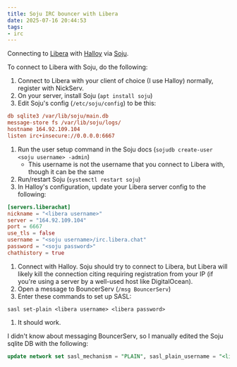 ```yaml
---
title: Soju IRC bouncer with Libera
date: 2025-07-16 20:44:53
tags:
- irc
---
```


Connecting to [Libera](https://libera.chat/) with [Halloy](https://halloy.chat/) via [Soju](https://codeberg.org/emersion/soju).

<!-- more -->

To connect to Libera with Soju, do the following:

1. Connect to Libera with your client of choice (I use Halloy) normally, register with NickServ.
1. On your server, install Soju (`apt install soju`)
1. Edit Soju's config (`/etc/soju/config`) to be this:
```ini
db sqlite3 /var/lib/soju/main.db
message-store fs /var/lib/soju/logs/
hostname 164.92.109.104
listen irc+insecure://0.0.0.0:6667
```
1. Run the user setup command in the Soju docs (`sojudb create-user <soju username> -admin`)
    - This username is not the username that you connect to Libera with, though it can be the same
1. Run/restart Soju (`systemctl restart soju`)
1. In Halloy's configuration, update your Libera server config to the following:
```toml
[servers.liberachat]
nickname = "<libera username>"
server = "164.92.109.104"
port = 6667
use_tls = false
username = "<soju username>/irc.libera.chat"
password = "<soju password>"
chathistory = true
```
1. Connect with Halloy. Soju should try to connect to Libera, but Libera will likely kill the connection citing requiring registration from your IP (if you're using a server by a well-used host like DigitalOcean).
1. Open a message to BouncerServ (`/msg BouncerServ`)
1. Enter these commands to set up SASL:
```plain
sasl set-plain <libera username> <libera password>
```
1. It should work.

I didn't know about messaging BouncerServ, so I manually edited the Soju sqlite DB with the following:

```sql
update network set sasl_mechanism = "PLAIN", sasl_plain_username = "<libera username>", sasl_plain_password = "<libera password>";
```
